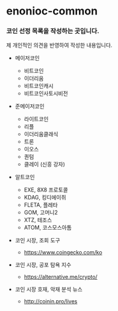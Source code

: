 # enonioc-common

### 코인 선정 목록을 작성하는 곳입니다.
제 개인적인 의견을 반영하여 작성한 내용입니다.
- 메이저코인
    - 비트코인
    - 이더리움
    - 비트코인캐시
    - 비트코인사토시비전
- 준메이저코인
    - 라이트코인
    - 리플
    - 이더리움클래식
    - 트론
    - 이오스
    - 퀀텀
    - 클레이 (신흥 강자)
- 알트코인
    - EXE, 8X8 프로토콜
    - KDAG, 킹디에이쥐
    - FLETA, 플레타
    - GOM, 고머니2
    - XTZ, 테조스
    - ATOM, 코스모스아톰

- 코인 시장, 조회 도구
    - https://www.coingecko.com/ko
    
- 코인 시장, 공포 탐욕 지수
    - https://alternative.me/crypto/
    
- 코인 시장 호재, 악재 분석 뉴스
    - http://coinin.pro/lives
